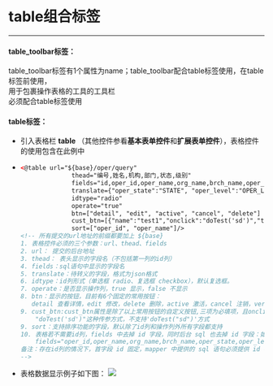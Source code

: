 # table组合标签

---

#### **table\_toolbar标签：**

  table\_toolbar标签有1个属性为name；table\_toolbar配合table标签使用，在table标签前使用，  
 用于包裹操作表格的工具的工具栏  
 必须配合table标签使用

#### **table标签：**

* 引入表格栏 **table** （其他控件参看**基本表单控件**和**扩展表单控件**），表格控件的使用包含在此例中
* ```html
  <@table url="${base}/oper/query"
                thead="编号,姓名,机构,部门,状态,级别"
                fields="id,oper_id,oper_name,org_name,brch_name,oper_state,oper_level"
                translate={"oper_state":"STATE", "oper_level":"OPER_LEVEL"}
                idtype="radio"
                operate="true"
                btn=["detail", "edit", "active", "cancel", "delete"]
                cust_btn=[{"name":"test1","onclick":"doTest('sd')","text":"测试1"},{"name":"test2","onclick":"doTest('sd2')","text":"测试2"]]
                sort=["oper_id", "oper_name"]/>
  <!-- 所有提交的url地址的前缀都要加上 ${base}
  1. 表格控件必须的三个参数：url、thead、fields
  2. url： 提交的后台地址 
  3. thead： 表头显示的字段名（不包括第一列的id列）
  4. fields：sql语句中显示的字段名
  5. translate：待转义的字段，格式为json格式
  6. idtype：id列形式（单选框 radio、复选框 checkbox），默认复选框。
  7. operate：是否显示操作列，true 显示，false 不显示
  8. btn：显示的按钮，目前有6个固定的常用按钮：
     detail 查看详情，edit 修改，delete 删除，active 激活，cancel 注销，verify 审核，显示按钮必须开启操作栏
  9. cust_btn:cust_btn属性是除了以上常用按钮的自定义按钮,三项为必填项，且onclick的值现在只支持
      "doTest('sd')"这种传参方式，不支持'doTest("sd")'方式
  9. sort：支持排序功能的字段，默认除了id列和操作列外所有字段都支持
  10. 表格若不需要id列，fields 中去掉 id 字段，同时后台 sql 也去掉 id 字段：如下
      fields="oper_id,oper_name,org_name,brch_name,oper_state,oper_level"
  备注：存在id列的情况下，首字段 id 固定，mapper 中提供的 sql 语句必须提供 id 字段名（详细见后续 mapper 语句编写）
  -->
  ```
* 表格数据显示例子如下图：
  ![](/assets/table1.png)



